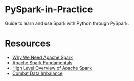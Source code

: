 # PySpark-in-Practice
Guide to learn and use Spark with Python through PySpark.

# Resources
- [Why We Need Apache Spark](https://medium.com/better-programming/why-we-need-apache-spark-51c8a57aa57a)
- [Apache Spark Fundamentals](https://medium.com/@lavishj77/apache-spark-fundamentals-part-1-918d2a404e86)
- [High Level Overview of Apache Spark](https://medium.com/better-programming/high-level-overview-of-apache-spark-c225a0a162e9)
- [Combat Data Imbalance](https://machinelearningmastery.com/tactics-to-combat-imbalanced-classes-in-your-machine-learning-dataset/)
